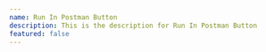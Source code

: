 ```yaml
---
name: Run In Postman Button
description: This is the description for Run In Postman Button
featured: false
---
```

